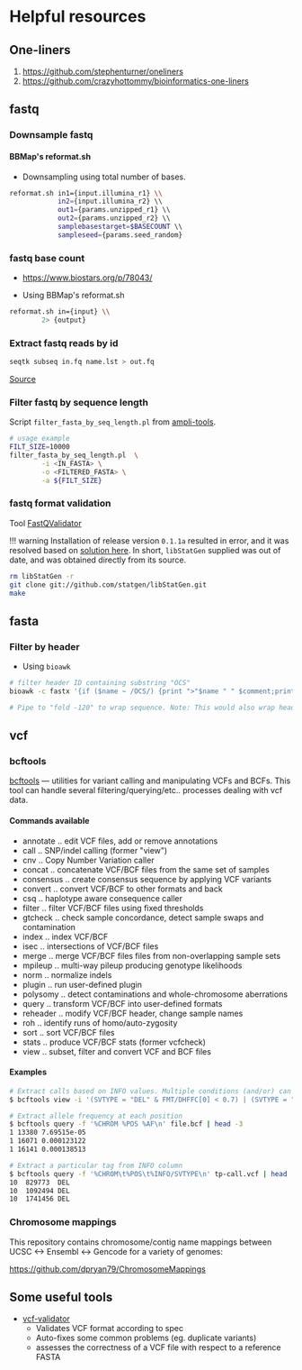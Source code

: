# Helpful resources

## One-liners

1. https://github.com/stephenturner/oneliners
2. https://github.com/crazyhottommy/bioinformatics-one-liners


## fastq

### Downsample fastq

#### BBMap's reformat.sh

- Downsampling using total number of bases.

```sh
reformat.sh in1={input.illumina_r1} \\
            in2={input.illumina_r2} \\
            out1={params.unzipped_r1} \\
            out2={params.unzipped_r2} \\
            samplebasestarget=$BASECOUNT \\
            sampleseed={params.seed_random}
```


### fastq base count

- https://www.biostars.org/p/78043/

- Using BBMap's reformat.sh

```bash
reformat.sh in={input} \\
        2> {output}
```


### Extract fastq reads by id

```sh
seqtk subseq in.fq name.lst > out.fq
```

[Source](https://www.biostars.org/p/45356/#45357)


### Filter fastq by sequence length

Script `filter_fasta_by_seq_length.pl` from [ampli-tools](https://github.com/timkahlke/ampli-tools).

```sh
# usage example
FILT_SIZE=10000
filter_fasta_by_seq_length.pl  \
        -i <IN_FASTA> \
        -o <FILTERED_FASTA> \
        -a ${FILT_SIZE}
```


### fastq format validation

Tool [FastQValidator](https://genome.sph.umich.edu/wiki/FastQValidator)

!!! warning
      Installation of release version `0.1.1a` resulted in error, and it was resolved based on [solution here](https://vcru.wisc.edu/simonlab/bioinformatics/programs/install/fastqvalidator.htm). In short, `libStatGen` supplied was out of date, and was obtained directly from its source.

```sh
rm libStatGen -r
git clone git://github.com/statgen/libStatGen.git
make
```

## fasta

### Filter by header

- Using `bioawk`

```sh
# filter header ID containing substring "OCS"
bioawk -c fastx '{if ($name ~ /OCS/) {print ">"$name " " $comment;print $seq}}' fname.fasta

# Pipe to "fold -120" to wrap sequence. Note: This would also wrap header line though.
```


## vcf

### bcftools

[bcftools](https://samtools.github.io/bcftools/bcftools.html) — utilities for variant calling and manipulating VCFs and BCFs. This tool can handle several filtering/querying/etc.. processes dealing with vcf data.

#### Commands available

* annotate .. edit VCF files, add or remove annotations
* call .. SNP/indel calling (former "view")
* cnv .. Copy Number Variation caller
* concat .. concatenate VCF/BCF files from the same set of samples
* consensus .. create consensus sequence by applying VCF variants
* convert .. convert VCF/BCF to other formats and back
* csq .. haplotype aware consequence caller
* filter .. filter VCF/BCF files using fixed thresholds
* gtcheck .. check sample concordance, detect sample swaps and contamination
* index .. index VCF/BCF
* isec .. intersections of VCF/BCF files
* merge .. merge VCF/BCF files files from non-overlapping sample sets
* mpileup .. multi-way pileup producing genotype likelihoods
* norm .. normalize indels
* plugin .. run user-defined plugin
* polysomy .. detect contaminations and whole-chromosome aberrations
* query .. transform VCF/BCF into user-defined formats
* reheader .. modify VCF/BCF header, change sample names
* roh .. identify runs of homo/auto-zygosity
* sort .. sort VCF/BCF files
* stats .. produce VCF/BCF stats (former vcfcheck)
* view .. subset, filter and convert VCF and BCF files


#### Examples

```sh
# Extract calls based on INFO values. Multiple conditions (and/or) can be used. Example below from Duphold.
$ bcftools view -i '(SVTYPE = "DEL" & FMT/DHFFC[0] < 0.7) | (SVTYPE = "DUP" & FMT/DHBFC[0] > 1.3)' SV_CALLS.vcf

# Extract allele frequency at each position
$ bcftools query -f '%CHROM %POS %AF\n' file.bcf | head -3
1 13380 7.69515e-05
1 16071 0.000123122
1 16141 0.000138513

# Extract a particular tag from INFO column
$ bcftools query -f '%CHROM\t%POS\t%INFO/SVTYPE\n' tp-call.vcf | head
10	829773	DEL
10	1092494	DEL
10	1741456	DEL
```


### Chromosome mappings


This repository contains chromosome/contig name mappings between UCSC <-> Ensembl <-> Gencode for a variety of genomes:

https://github.com/dpryan79/ChromosomeMappings


## Some useful tools

- [vcf-validator](https://github.com/EBIvariation/vcf-validator)
  - Validates VCF format according to spec
  - Auto-fixes some common problems (eg. duplicate variants)
  - assesses the correctness of a VCF file with respect to a reference FASTA
